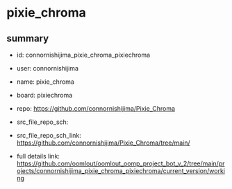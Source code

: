 # pixie_chroma
 
## summary 
* id: connornishijima_pixie_chroma_pixiechroma
* user: connornishijima
* name: pixie_chroma
* board: pixiechroma
* repo: https://github.com/connornishijima/Pixie_Chroma



* src_file_repo_sch: 
* src_file_repo_sch_link: https://github.com/connornishijima/Pixie_Chroma/tree/main/
* full details link: https://github.com/oomlout/oomlout_oomp_project_bot_v_2/tree/main/projects/connornishijima_pixie_chroma_pixiechroma/current_version/working  







